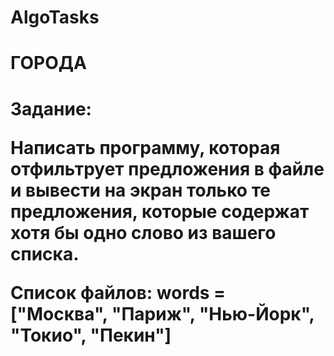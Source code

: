 # AlgoTasks
<h1> ГОРОДА <h1/>
  
  Задание:
  
  Написать программу, которая отфильтрует предложения в файле и вывести на экран только те предложения, которые содержат хотя бы одно слово из вашего списка.
  
  Список файлов:
  words = ["Москва", "Париж", "Нью-Йорк", "Токио", "Пекин"]
